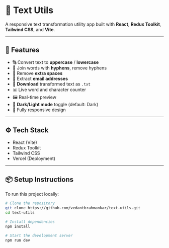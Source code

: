 # 📝 Text Utils

A responsive text transformation utility app built with **React**, **Redux Toolkit**, **Tailwind CSS**, and **Vite**.

---

## 🚀 Features

- 🔠 Convert text to **uppercase** / **lowercase**
- 🔗 Join words with **hyphens**, remove hyphens
- 🧹 Remove **extra spaces**
- 📩 Extract **email addresses**
- 💾 **Download** transformed text as `.txt`
- 📊 Live word and character counter
- 🖼 Real-time preview
- 🌙 **Dark/Light mode** toggle (default: Dark)
- 📱 Fully responsive design

---

## ⚙️ Tech Stack

- React (Vite)
- Redux Toolkit
- Tailwind CSS
- Vercel (Deployment)

---

## 📦 Setup Instructions

To run this project locally:

```bash
# Clone the repository
git clone https://github.com/vedantbrahmankar/text-utils.git
cd text-utils

# Install dependencies
npm install

# Start the development server
npm run dev
